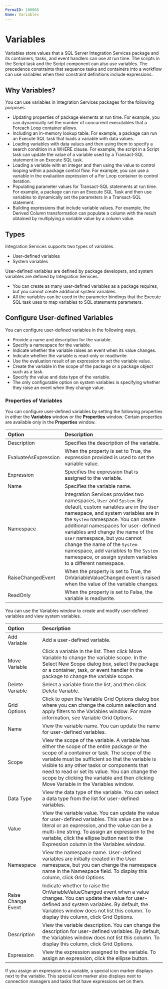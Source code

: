 ```yaml
---
PermaID: 100008
Name: Variables
---
```


# Variables

Variables store values that a SQL Server Integration Services package and its containers, tasks, and event handlers can use at run time. The scripts in the Script task and the Script component can also use variables. The precedence constraints that sequence tasks and containers into a workflow can use variables when their constraint definitions include expressions.

## Why Variables?

You can use variables in Integration Services packages for the following purposes.

 - Updating properties of package elements at run time. For example, you can dynamically set the number of concurrent executables that a Foreach Loop container allows.
 - Including an in-memory lookup table. For example, a package can run an Execute SQL task that loads a variable with data values.
 - Loading variables with data values and then using them to specify a search condition in a WHERE clause. For example, the script in a Script task can update the value of a variable used by a Transact-SQL statement in an Execute SQL task.
 - Loading a variable with an integer and then using the value to control looping within a package control flow. For example, you can use a variable in the evaluation expression of a For Loop container to control iteration.
 - Populating parameter values for Transact-SQL statements at run time. For example, a package can run an Execute SQL Task and then use variables to dynamically set the parameters in a Transact-SQL statement.
 - Building expressions that include variable values. For example, the Derived Column transformation can populate a column with the result obtained by multiplying a variable value by a column value.

## Types

Integration Services supports two types of variables. 

 - User-defined variables
 - System variables 

User-defined variables are defined by package developers, and system variables are defined by Integration Services. 

 - You can create as many user-defined variables as a package requires, but you cannot create additional system variables.
 - All the variables can be used in the parameter bindings that the Execute SQL task uses to map variables to SQL statements parameters.

## Configure User-defined Variables

You can configure user-defined variables in the following ways.

 - Provide a name and description for the variable.
 - Specify a namespace for the variable.
 - Indicate whether the variable raises an event when its value changes.
 - Indicate whether the variable is read-only or read/write.
 - Use the evaluation result of an expression to set the variable value.
 - Create the variable in the scope of the package or a package object such as a task.
 - Specify the value and data type of the variable.
 - The only configurable option on system variables is specifying whether they raise an event when they change value.

### Properties of Variables

You can configure user-defined variables by setting the following properties in either the **Variables** window or the **Properties** window. Certain properties are available only in the **Properties** window.

| Option            | Description                                                                 |
| :-----------------| :---------------------------------------------------------------------------|
| Description       | Specifies the description of the variable.                                  |
| EvaluateAsExpression  | When the property is set to True, the expression provided is used to set the variable value. |
| Expression        | Specifies the expression that is assigned to the variable.                  |
| Name              | Specifies the variable name.                                                |
| Namespace         | Integration Services provides two namespaces, `User` and `System`. By default, custom variables are in the `User` namespace, and system variables are in the `System` namespace. You can create additional namespaces for user-defined variables and change the name of the `User` namespace, but you cannot change the name of the `System` namespace, add variables to the `System` namespace, or assign system variables to a different namespace. |
| RaiseChangedEvent | When the property is set to True, the OnVariableValueChanged event is raised when the value of the variable changes. |
| ReadOnly          | When the property is set to False, the variable is read\write.              |

You can use the Variables window to create and modify user-defined variables and view system variables.

| Option            | Description                                                                 |
| :-----------------| :---------------------------------------------------------------------------|
| Add Variable      | Add a user-defined variable.
| Move Variable     | Click a variable in the list. Then click Move Variable to change the variable scope. In the Select New Scope dialog box, select the package or a container, task, or event handler in the package to change the variable scope.
| Delete Variable   | Select a variable from the list, and then click Delete Variable.
| Grid Options      | Click to open the Variable Grid Options dialog box where you can change the column selection and apply filters to the Variables window. For more information, see Variable Grid Options.
| Name              | View the variable name. You can update the name for user-defined variables.
| Scope             | View the scope of the variable. A variable has either the scope of the entire package or the scope of a container or task. The scope of the variable must be sufficient so that the variable is visible to any other tasks or components that need to read or set its value. You can change the scope by clicking the variable and then clicking Move Variable in the Variables window.
| Data Type         | View the data type of the variable. You can select a data type from the list for user-defined variables.
| Value             | View the variable value. You can update the value for user-defined variables. This value can be a literal or an expression, and the value can be a multi-line string. To assign an expression to the variable, click the ellipse button next to the Expression column in the Variables window.
| Namespace         | View the namespace name. User-defined variables are initially created in the User namespace, but you can change the namespace name in the Namespace field. To display this column, click Grid Options.
| Raise Change Event| Indicate whether to raise the OnVariableValueChanged event when a value changes. You can update the value for user-defined and system variables. By default, the Variables window does not list this column. To display this column, click Grid Options.
| Description       | View the variable description. You can change the description for user-defined variables. By default, the Variables window does not list this column. To display this column, click Grid Options.
| Expression        | View the expression assigned to the variable. To assign an expression, click the ellipse button.

If you assign an expression to a variable, a special icon marker displays next to the variable. This special icon marker also displays next to connection managers and tasks that have expressions set on them.
